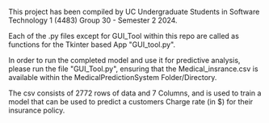 This project has been compiled by UC Undergraduate Students in Software Technology 1 (4483) Group 30 - Semester 2 2024.

Each of the .py files except for GUI_Tool within this repo are called as functions for the Tkinter based App "GUI_tool.py". 

In order to run the completed model and use it for predictive analysis, please run the file "GUI_Tool.py", ensuring that the Medical_insrance.csv is available within the MedicalPredictionSystem Folder/Directory. 

The csv consists of 2772 rows of data and 7 Columns, and is used to train a model that can be used to predict a customers Charge rate (in $) for their insurance policy. 
